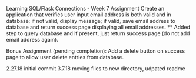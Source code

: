 Learning SQL/Flask Connections - Week 7 Assignment
Create an application that verifies user input email address is both valid and in database; if not valid, display message; if valid, save email address to database and return success page displaying all email addresses.
** Added step to query database and if present, just return success page (do not add email address again).

Bonus Assignment (pending completion):
Add a delete button on success page to allow user delete entries from database.

2.27.18 initial commit
3.7.18 moving files to new directory, udpated readme